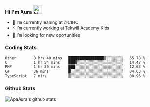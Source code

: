 ### Hi I'm Aura <img src="https://user-images.githubusercontent.com/1303154/88677602-1635ba80-d120-11ea-84d8-d263ba5fc3c0.gif" width="28px" alt="hi">

- 🔭 I’m currently leaning at @CIHC
- ⚡ I’m currently working at Tekwill Academy Kids
- 🤔 I’m looking for new oportunities


### Coding Stats

<!--START_SECTION:waka-->

```txt
Other        8 hrs 40 mins   ████████████████▒░░░░░░░░   65.78 %
C            1 hr 54 mins    ███▓░░░░░░░░░░░░░░░░░░░░░   14.47 %
PHP          1 hr 39 mins    ███░░░░░░░░░░░░░░░░░░░░░░   12.63 %
C#           36 mins         █░░░░░░░░░░░░░░░░░░░░░░░░   04.63 %
TypeScript   7 mins          ▒░░░░░░░░░░░░░░░░░░░░░░░░   00.96 %
```

<!--END_SECTION:waka-->

### Github Stats

![ApaAura's github stats](https://github-readme-stats.vercel.app/api?username=ApaAura&count_private=true&theme=tokyonight&hide=contribs,prs)
